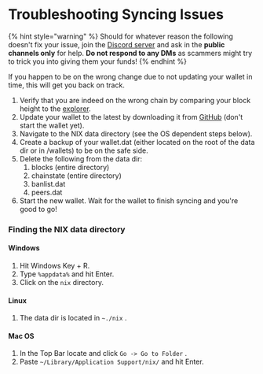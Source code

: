 # Troubleshooting Syncing Issues

{% hint style="warning" %}
Should for whatever reason the following doesn't fix your issue, join the [Discord server](https://discord.gg/HGuvDTW) and ask in the **public channels only** for help. **Do not respond to any DMs** as scammers might try to trick you into giving them your funds!
{% endhint %}

If you happen to be on the wrong change due to not updating your wallet in time, this will get you back on track.

1. Verify that you are indeed on the wrong chain by comparing your block height to the [explorer](https://blockchain.nixplatform.io/).
2. Update your wallet to the latest by downloading it from [GitHub](https://github.com/NixPlatform/NixCore/releases) \(don't start the wallet yet\).
3. Navigate to the NIX data directory \(see the OS dependent steps below\). 
4. Create a backup of your wallet.dat \(either located on the root of the data dir or in /wallets\) to be on the safe side.
5. Delete the following from the data dir:
   1. blocks \(entire directory\)
   2. chainstate \(entire directory\)
   3. banlist.dat
   4. peers.dat
6. Start the new wallet. Wait for the wallet to finish syncing and you're good to go!

### Finding the NIX data directory

#### Windows

1. Hit Windows Key + R.
2. Type `%appdata%` and hit Enter.
3. Click on the `nix` directory.

#### Linux

1. The data dir is located in `~./nix` .

#### Mac OS

1. In the Top Bar locate and click `Go -> Go to Folder` .
2. Paste `~/Library/Application Support/nix/` and hit Enter.

